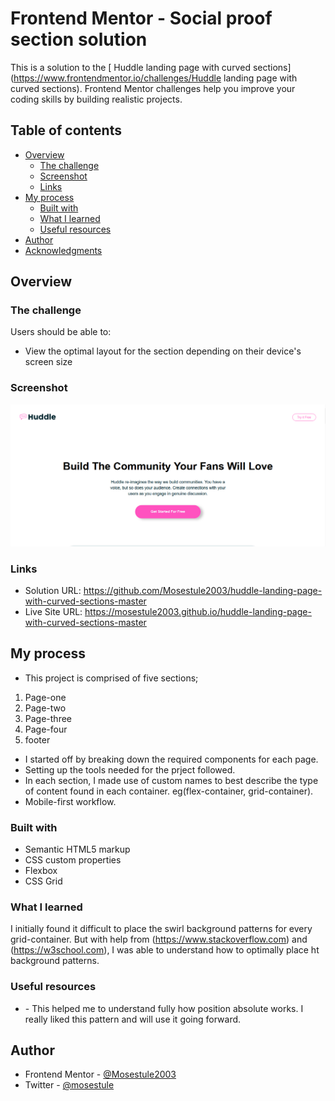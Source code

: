 # Frontend Mentor - Social proof section solution

This is a solution to the [ Huddle landing page with curved sections](https://www.frontendmentor.io/challenges/Huddle landing page with curved sections). Frontend Mentor challenges help you improve your coding skills by building realistic projects. 

## Table of contents

- [Overview](#overview)
  - [The challenge](#the-challenge)
  - [Screenshot](#screenshot)
  - [Links](#links)
- [My process](#my-process)
  - [Built with](#built-with)
  - [What I learned](#what-i-learned)
  - [Useful resources](#useful-resources)
- [Author](#author)
- [Acknowledgments](#acknowledgments)


## Overview

### The challenge

Users should be able to:

- View the optimal layout for the section depending on their device's screen size

### Screenshot

![](./images/Screenshot%202022-10-04%20010034.png)

### Links

- Solution URL: https://github.com/Mosestule2003/huddle-landing-page-with-curved-sections-master
- Live Site URL: https://mosestule2003.github.io/huddle-landing-page-with-curved-sections-master

## My process

- This project is comprised of five sections;
 1. Page-one
 2. Page-two
 3. Page-three
 4. Page-four
 5. footer
 - I started off by breaking down the required components for each page.
 - Setting up the tools needed for the prject followed.
 - In each section, I made use of custom names to best describe the type of content found in each container. eg(flex-container, grid-container).
- Mobile-first workflow.

### Built with

- Semantic HTML5 markup
- CSS custom properties
- Flexbox
- CSS Grid

### What I learned

I initially found it difficult to place the swirl background patterns for every grid-container. But with help from (https://www.stackoverflow.com) and (https://w3school.com), I was able to understand how to optimally place ht background patterns. 

### Useful resources

- [](https://www.stackoverflow.com) - This helped me to understand fully how position absolute works. I really liked this pattern and will use it going forward.

## Author

- Frontend Mentor - [@Mosestule2003](https://www.frontendmentor.io/profile/Mosestule2003)
- Twitter - [@mosestule](https://www.twitter.com/yourusername)
